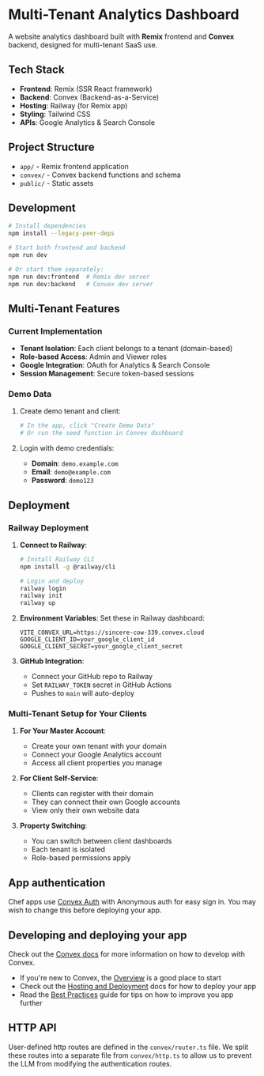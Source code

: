 # Multi-Tenant Analytics Dashboard

A website analytics dashboard built with **Remix** frontend and **Convex** backend, designed for multi-tenant SaaS use.

## Tech Stack

- **Frontend**: Remix (SSR React framework)
- **Backend**: Convex (Backend-as-a-Service)
- **Hosting**: Railway (for Remix app)
- **Styling**: Tailwind CSS
- **APIs**: Google Analytics & Search Console

## Project Structure

- `app/` - Remix frontend application
- `convex/` - Convex backend functions and schema
- `public/` - Static assets

## Development

```bash
# Install dependencies
npm install --legacy-peer-deps

# Start both frontend and backend
npm run dev

# Or start them separately:
npm run dev:frontend  # Remix dev server
npm run dev:backend   # Convex dev server
```

## Multi-Tenant Features

### Current Implementation
- **Tenant Isolation**: Each client belongs to a tenant (domain-based)
- **Role-based Access**: Admin and Viewer roles
- **Google Integration**: OAuth for Analytics & Search Console
- **Session Management**: Secure token-based sessions

### Demo Data
1. Create demo tenant and client:
   ```bash
   # In the app, click "Create Demo Data"
   # Or run the seed function in Convex dashboard
   ```

2. Login with demo credentials:
   - **Domain**: `demo.example.com`
   - **Email**: `demo@example.com`
   - **Password**: `demo123`

## Deployment

### Railway Deployment

1. **Connect to Railway**:
   ```bash
   # Install Railway CLI
   npm install -g @railway/cli
   
   # Login and deploy
   railway login
   railway init
   railway up
   ```

2. **Environment Variables**:
   Set these in Railway dashboard:
   ```
   VITE_CONVEX_URL=https://sincere-cow-339.convex.cloud
   GOOGLE_CLIENT_ID=your_google_client_id
   GOOGLE_CLIENT_SECRET=your_google_client_secret
   ```

3. **GitHub Integration**:
   - Connect your GitHub repo to Railway
   - Set `RAILWAY_TOKEN` secret in GitHub Actions
   - Pushes to `main` will auto-deploy

### Multi-Tenant Setup for Your Clients

1. **For Your Master Account**:
   - Create your own tenant with your domain
   - Connect your Google Analytics account
   - Access all client properties you manage

2. **For Client Self-Service**:
   - Clients can register with their domain
   - They can connect their own Google accounts
   - View only their own website data

3. **Property Switching**:
   - You can switch between client dashboards
   - Each tenant is isolated
   - Role-based permissions apply

## App authentication

Chef apps use [Convex Auth](https://auth.convex.dev/) with Anonymous auth for easy sign in. You may wish to change this before deploying your app.

## Developing and deploying your app

Check out the [Convex docs](https://docs.convex.dev/) for more information on how to develop with Convex.
* If you're new to Convex, the [Overview](https://docs.convex.dev/understanding/) is a good place to start
* Check out the [Hosting and Deployment](https://docs.convex.dev/production/) docs for how to deploy your app
* Read the [Best Practices](https://docs.convex.dev/understanding/best-practices/) guide for tips on how to improve you app further

## HTTP API

User-defined http routes are defined in the `convex/router.ts` file. We split these routes into a separate file from `convex/http.ts` to allow us to prevent the LLM from modifying the authentication routes.
